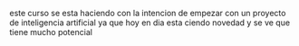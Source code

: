 este curso se esta haciendo con la intencion de empezar con un proyecto
de inteligencia artificial ya que hoy en dia esta ciendo novedad
y se ve que tiene mucho potencial
